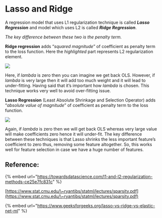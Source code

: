 # Lasso and Ridge

A regression model that uses L1 regularization technique is called _**Lasso Regression**_ and model which uses L2 is called _**Ridge Regression**_.

_The key difference between these two is the penalty term._

**Ridge regression** adds “_squared magnitude_” of coefficient as penalty term to the loss function. Here the _highlighted_ part represents L2 regularization element.

![](https://miro.medium.com/max/486/1\*jgWOhDiGjVp-NCSPa5abmg.png)

Here, if _lambda_ is zero then you can imagine we get back OLS. However, if _lambda_ is very large then it will add too much weight and it will lead to under-fitting. Having said that it’s important how _lambda_ is chosen. This technique works very well to avoid over-fitting issue.

**Lasso Regression** (Least Absolute Shrinkage and Selection Operator) adds “_absolute value of magnitude_” of coefficient as penalty term to the loss function.

![](https://miro.medium.com/max/480/1\*4MlW1d3xszVAGuXiJ1U6Fg.png)

Again, if _lambda_ is zero then we will get back OLS whereas very large value will make coefficients zero hence it will under-fit. The key difference between these techniques is that Lasso shrinks the less important feature’s coefficient to zero thus, removing some feature altogether. So, this works well for feature selection in case we have a huge number of features.

## Reference:

{% embed url="https://towardsdatascience.com/l1-and-l2-regularization-methods-ce25e7fc831c" %}

[https://www.stat.cmu.edu/\~ryantibs/statml/lectures/sparsity.pdf](https://www.stat.cmu.edu/\~ryantibs/statml/lectures/sparsity.pdf)

{% embed url="https://www.geeksforgeeks.org/lasso-vs-ridge-vs-elastic-net-ml" %}
